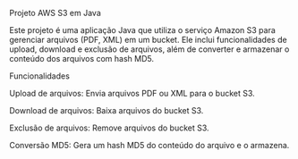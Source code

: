 Projeto AWS S3 em Java

Este projeto é uma aplicação Java que utiliza o serviço Amazon S3 para gerenciar arquivos (PDF, XML) em um bucket. Ele inclui funcionalidades de upload, download e exclusão de arquivos, além de converter e armazenar o conteúdo dos arquivos com hash MD5.


Funcionalidades


Upload de arquivos: Envia arquivos PDF ou XML para o bucket S3.

Download de arquivos: Baixa arquivos do bucket S3.

Exclusão de arquivos: Remove arquivos do bucket S3.

Conversão MD5: Gera um hash MD5 do conteúdo do arquivo e o armazena.
